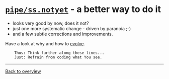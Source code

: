 # [`pipe/ss.notyet`](./) - a better way to do it

- looks very good by now, does it not?
- just one more systematic change - driven by paranoia ;-)
- and a few subtle corrections and improvements.

Have a look at why and how to [evolve](../readme/evolve.md).

```text
	Thus: Think further along these lines...
	Just: Refrain from coding what You see.
```

---
[Back to overview](../readme/overview.md)
